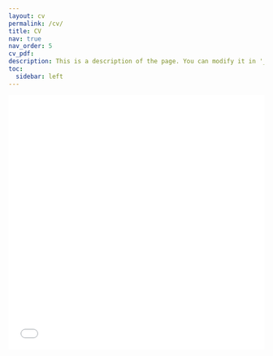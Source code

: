 ```yaml
---
layout: cv
permalink: /cv/
title: CV
nav: true
nav_order: 5
cv_pdf: 
description: This is a description of the page. You can modify it in '_pages/cv.md'. You can also change or remove the top pdf download button.
toc:
  sidebar: left
---
```


<iframe src="/assets/pdf/porter_cv.pdf" width="100%" height="500" frameborder="no" border="0" marginwidth="0" marginheight="0"></iframe>
